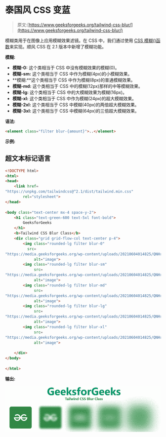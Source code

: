 # 泰国风 CSS 变蓝

> 原文:[https://www.geeksforgeeks.org/tailwind-css-blur/](https://www.geeksforgeeks.org/tailwind-css-blur/)

模糊类用于在图像上应用模糊效果滤镜。在 CSS 中，我们通过使用 [CSS 模糊()函数](https://www.geeksforgeeks.org/?p=330386)来实现。顺风 CSS 在 2.1 版本中新增了模糊功能。

**模糊:**

*   **模糊-0:** 这个类相当于 CSS 中没有模糊效果的模糊(0)。
*   **模糊-sm:** 这个类相当于 CSS 中作为模糊(4px)的小模糊效果。
*   **模糊:**这个类相当于 CSS 中作为模糊(8px)的普通模糊效果。
*   **模糊-md:** 这个类相当于 CSS 中的模糊(12px)那样的中等模糊效果。
*   **模糊-lg:** 这个类相当于 CSS 中的大模糊效果为模糊(16px)。
*   **模糊-xl:** 这个类相当于 CSS 中作为模糊(24px)的超大模糊效果。
*   **模糊-2xl:** 这个类相当于 CSS 中模糊(40px)的两倍超大模糊效果。
*   **模糊-3xl:** 这个类相当于 CSS 中模糊(64px)的三倍超大模糊效果。

**语法:**

```html
<element class="filter blur-{amount}">..</element>
```

**示例:**

## 超文本标记语言

```html
<!DOCTYPE html>
<html>
<head>
    <link href=
"https://unpkg.com/tailwindcss@^2.1/dist/tailwind.min.css"
        rel="stylesheet">
</head>

<body class="text-center mx-4 space-y-2">
    <h1 class="text-green-600 text-5xl font-bold">
        GeeksforGeeks
    </h1>
    <b>Tailwind CSS Blur Class</b>
    <div class="grid grid-flow-col text-center p-4">
        <img class="rounded-lg filter blur-0"
          src=
"https://media.geeksforgeeks.org/wp-content/uploads/20210604014825/QNHrwL2q-100x100.jpg"
             alt="image">
        <img class="rounded-lg filter blur-sm"
             src=
"https://media.geeksforgeeks.org/wp-content/uploads/20210604014825/QNHrwL2q-100x100.jpg"
             alt="image">
        <img class="rounded-lg filter blur-md"
             src=
"https://media.geeksforgeeks.org/wp-content/uploads/20210604014825/QNHrwL2q-100x100.jpg"
             alt="image">
        <img class="rounded-lg filter blur-lg"
             src=
"https://media.geeksforgeeks.org/wp-content/uploads/20210604014825/QNHrwL2q-100x100.jpg"
             alt="image">
        <img class="rounded-lg filter blur-xl"
             src=
"https://media.geeksforgeeks.org/wp-content/uploads/20210604014825/QNHrwL2q-100x100.jpg"
             alt="image">

    </div>
</body>

</html>
```

**输出:**

![](img/b4a14207d20534f6e9c482fb231945c3.png)